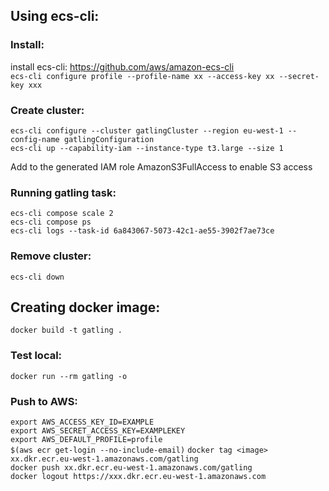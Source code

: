 ## Using ecs-cli:

### Install:
install ecs-cli: https://github.com/aws/amazon-ecs-cli  
`ecs-cli configure profile --profile-name xx --access-key xx --secret-key xxx`  

### Create cluster:

`ecs-cli configure --cluster gatlingCluster --region eu-west-1 --config-name gatlingConfiguration`  
`ecs-cli up --capability-iam --instance-type t3.large --size 1`  

Add to the generated IAM role AmazonS3FullAccess to enable S3 access  

### Running gatling task:

`ecs-cli compose scale 2`  
`ecs-cli compose ps`  
`ecs-cli logs --task-id 6a843067-5073-42c1-ae55-3902f7ae73ce`  

### Remove cluster:

`ecs-cli down`  

## Creating docker image:

`docker build -t gatling .`     

### Test local:
`docker run --rm gatling -o`  

### Push to AWS:
`export AWS_ACCESS_KEY_ID=EXAMPLE`  
`export AWS_SECRET_ACCESS_KEY=EXAMPLEKEY`  
`export AWS_DEFAULT_PROFILE=profile`  
`$(aws ecr get-login --no-include-email)`
`docker tag <image> xx.dkr.ecr.eu-west-1.amazonaws.com/gatling`  
`docker push xx.dkr.ecr.eu-west-1.amazonaws.com/gatling`  
`docker logout https://xxx.dkr.ecr.eu-west-1.amazonaws.com`

